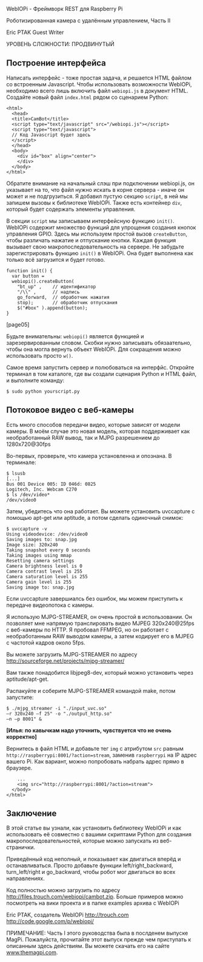 WebIOPi - Фреймворк REST для Raspberry Pi

Роботизированная камера с удалённым управлением, Часть II

Eric PTAK
Guest Writer

УРОВЕНЬ СЛОЖНОСТИ: ПРОДВИНУТЫЙ

Построение интерфейса
---------------------

Написать интерфейс - тоже простая задача, и решается HTML файлом со встроенным Javascript. 
Чтобы использовать возможности WebIOPi, необходимо всего лишь включить файл `webiopi.js` в документ HTML.
Создайте новый файл `index.html` рядом со сценарием Python:

    <html>
      <head>
      <title>CamBot</title>
      <script type="text/javascript" src="/webiopi.js"></script>
      <script type="text/javascript">
      // Код Javascript будет здесь
      </script>
      </head>
      <body>
        <div id="box" align="center">
        </div>
      </body>
    </html>

Обратите внимание на начальный слэш при подключении webiopi.js, он указывает на то,
что файл нужно искать в корне сервера - иначе он может и не подгрузиться.
Я добавил пустую секцию `script`, в ней мы запишем вызовы к библиотеке WebIOPi.
Также есть контейнер `div`, который будет содержать элементы управления.

В секции `script` мы записываем интерфейсную функцию `init()`.
WebIOPi содержит множество функций для упрощения создания кнопок управления GPIO.
Здесь мы используем простой вызов `createButton`, чтобы различать нажатие и отпускание кнопки.
Каждая функция вызывает свою макропоследовательность на сервере.
Не забудьте зарегистрировать функцию `init()` в WebIOPi.
Она будет выполнена как только всё загрузится и будет готово.

    function init() {
      var button =
      webiopi().createButton(
        "bt_up" ,    // идентификатор
        "/\\" ,      // надпись
        go_forward,  // обработчик нажатия
        stop);       // обработчик отпускания
        $("#box" ).append(button);
    }

[page05]

Будьте внимательны: `webiopi()` является функцией и зарезервированным словом. 
Скобки нужно записывать обязаательно, чтобы она могла вернуть объект WebIOPi.
Для сокращения можно использовать просто `w()`.

Самое время запустить сервер и полюбоваться на интерфйс.
Откройте терминал в том каталоге, где вы создали сценария Python и HTML файл, и выполните команду:

    $ sudo python yourscript.py


Потоковое видео с веб-камеры
----------------------------

Есть много способов передачи видео, которые зависят от модели камеры. 
В моём случае это новая модель, которая поддерживает как необработанный RAW вывод, 
так и MJPG разрешением до 1280x720@30fps

Во-первых, проверьте, что камера установленна и опознана. В терминале:

    $ lsusb
    [...]
    Bus 001 Device 005: ID 046d: 0825
    Logitech, Inc. Webcam C270
    $ ls /dev/video*
    /dev/video0

Затем, убедитесь что она работает. Вы можете установить uvccapture с помощью 
apt-get или aptitude, а потом сделать одиночный снимок:

    $ uvccapture -v
    Using videodevice: /dev/video0
    Saving images to: snap.jpg
    Image size: 320x240
    Taking snapshot every 0 seconds
    Taking images using mmap
    Resetting camera settings
    Camera brightness level is 0
    Camera contrast level is 255
    Camera saturation level is 255
    Camera gain level is 255
    Saving image to: snap.jpg

Если uvccapture завершиалсь без ошибок, мы можем приступить 
к передаче видеопотока с камеры.

Я использую MJPG-STREAMER, он очень простой в использовании. 
Он позволяет мне напрямую транслировать видео MJPEG 320x240@25fps с веб-камеры по HTTP.
Я пробовал FFMPEG, но он работает с необработанным RAW выводом камеры, 
а затем кодирует его в MJPEG с частотой кадров около 5fps.

Вы можете загрузить MJPG-STREAMER по адресу
http://sourceforge.net/projects/mjpg-streamer/

Вам также понадобится libjpeg8-dev, который можно установить через aptitude/apt-get.

Распакуйте и соберите MJPG-STREAMER командой make, потом запустите:

    $ ./mjpg_streamer -i "./input_uvc.so"
    –r 320x240 –f 25" -o "./output_http.so"
    –n –p 8001" &

**[Илья: по кавычкам надо уточнить, чувствуется что не очень корректно]**

Вернитесь в файл HTML и добавьте тег `img` с атрибутом `src` равным `http://raspberrypi:8001/?action=stream`, 
заменив `raspberrypi` на IP адрес вашего Pi. Как вариант, можно попробовать набрать адрес прямо в браузере.

        ...
        <img src="http://raspberrypi:8001/?action=stream">
      </body>
    </html>

Заключение
----------

В этой статье вы узнали, как установить библиотеку WebIOPi и как использовать её 
совместно с вашими скриптами Python для создания макропоследовательностей, 
которые можно запускать из веб-странички.

Приведённый код неполный, и показывает как двигаться вперёд и останавливаться. 
Просто добавьте функции left/right_backward, turn_left/right и go_backward, 
чтобы робот мог двигаться во всех направлениях.

Код полностью можно загрузить по адресу http://files.trouch.com/webiopi/cambot.zip. 
Больше примеров можно посмотреть на вики проекта и в папке examples архива с WebIOPi

Eric PTAK, создатель WebIOPi
http://trouch.com
http://code.google.com/p/webiopi/

ПРИМЕЧАНИЕ:
Часть I этого руководства была в послденем выпуске MagPi.
Пожалуйста, прочитайте этот выпуск прежде чем приступать к описанным здесь действиям.
Вы можете скачать его на сайте www.themagpi.com.
